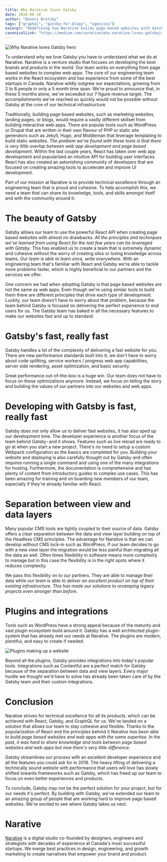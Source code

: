 ```yaml
---
title: Why Narative loves Gatsby
date: 2018-06-18
author: "Dennis Brotzky"
tags: ["graphql", "gatsby-for-blogs", "agencies"]
excerpt: "Redefining how Narative builds page based websites with Gatsby"
canonicalLink: "https://medium.com/narative/why-narative-loves-gatsbyjs-825b6b3bc9a4"
---
```


![Why Narative loves Gatsby hero](narative-gatsby-hero.jpg)

To understand why we love Gatsby you have to understand what we do at Narative. Narative is a venture studio that focuses on developing the best brands and products in the world. Our team works on everything from page based websites to complex web apps. The core of our engineering team works in the React ecosystem and has experience from some of the best startups in Canada. Narative wildly outgrew our expectations, growing from 2 to 6 people in only a 5 month time span. We're proud to announce that, in these 5 months alone, we've exceeded our 7 figure revenue target. The accomplishments we've reached so quickly would not be possible without Gatsby at the core of our technical infrastructure.

Traditionally, building page based websites, such as marketing websites, landing pages, or blogs, would require a vastly different skillset from building interactive web apps. There are popular tools such as WordPress or Drupal that are written in their own flavour of PHP or static site generators such as Jekyll, Hugo, and Middleman that leverage templating to build static websites. _The problem we've found with these tools is that there is very little overlap between web app development and page based development_. Within the last couple years, React has taken over web app development and popularized an intuitive API for building user interfaces. React has also created an astonishing community of developers that are focused on creating amazing tools to accelerate and improve UI development.

Part of our mission at Narative is to provide technical excellence through an engineering team that is proud and cohesive. To help accomplish this, we need a team that can share its knowledge, tools, and skills amongst itself and with the community around it.

# The beauty of Gatsby

Gatsby allows our team to use the powerful React API when creating page based websites with almost no drawbacks. _All the principles and techniques we've learned from using React for the last few years can be leveraged with Gatsby_. This has enabled us to create a team that is extremely dynamic and cohesive without the worry of creating silos or losing knowledge across teams. _Our team is able to learn once, write everywhere_. With an engineering team that's familiar with React and Gatsby we're able to tackle more problems faster, which is highly beneficial to our partners and the services we offer.

One concern we had when adopting Gatsby is that page based websites are not the same as web apps. Even though we're using similar tools to build them there are different principles that drive each type of development. Luckily, our team doesn't have to worry about that problem, because the team behind Gatsby is focused on delivering the perfect experience to end users for us. The Gatsby team has baked in all the necessary features to make our websites fast and up to standard.

# Gatsby's fast, really fast

Gatsby handles a lot of the complexity of delivering a fast website for you. There are new performance standards built into it; we don't have to worry about code splitting, service workers / progress web app capabilities, server side rendering, asset optimization, and basic security.

Great performance out-of-the-box is a huge win. Our team does not have to focus on these optimizations anymore. Instead, we focus on telling the story and building the values of our partners into our websites and web apps.

# Developing with Gatsby is fast, really fast

Gatsby does not only allow us to deliver fast websites, it has also sped up our development time. The developer experience is another focus of the team behind Gatsby - and it shows. Features such as live reload are ready to go at when you start a new project. There's no need to setup a custom Webpack configuration as the basics are completed for you. Building your website and deploying is also carefully thought out by Gatsby and often requires running a single command and using one of the many integrations for hosting. Furthermore, the documentation is comprehensive and has plenty of content from introductory guides to complex use cases. This has been amazing for training and on boarding new members of our team, especially if they're already familiar with React.

# Separation between view and data layers

Many popular CMS tools are tightly coupled to their source of data. Gatsby offers a clear separation between the data and view layer building on top of the Headless CMS principles. The advantage for Narative is that we can develop without CMS lock-in such as WordPress. If our team decides to go with a new view layer the migration would be less painful than migrating all the data as well. Often times flexibility in software means more complexity to manage but in this case the flexibility is in the right spots where it reduces complexity.

We pass this flexibility on to our partners. They are able to manage their data while _our team is able to deliver an excellent product on top of their existing infrastructure. This has made our solutions to revamping legacy projects even stronger than before_.

# Plugins and integrations

Tools such as WordPress have a strong appeal because of the maturity and vast plugin ecosystem build around it. Gatsby has a well architected plugin-system that has already met our needs at Narative. The plugins are modern, plentiful, and easy to create if needed.

![Plugins making up a website](narative-gatsby-plugins.jpg)

Beyond all the plugins, Gatsby provides integrations into today's popular tools. Integrations such as Contentful are a perfect match for Gatsby because of the separation between data and view layers. Every major hurdle we thought we'd have to solve has already been taken care of by the Gatsby team and their custom integrations.

# Conclusion

Narative strives for technical excellence for all its products, which can be achieved with React, Gatsby, and GraphQL for us. We've landed on a solution that allows our team to stay cohesive and flexible. Thanks to the popularization of React and the principles behind it _Narative has been able to build page based websites and web apps with the same expertise. In the past, it was hard to share knowledge and tools between page based websites and web apps but now there's very little difference_.

Gatsby streamlines our process with an excellent developer experience and all the features you could ask for in 2018. The heavy lifting of delivering a technically sound website with performance that users will love has slowly shifted towards frameworks such as Gatsby, which has freed up our team to focus on even better experiences and products.

To conclude, Gatsby may not be the perfect solution for your project, but for our needs it's perfect. By building with Gatsby, we've extended our team to an amazing group of people that are working hard to improve page based websites. We're excited to see where Gatsby takes us next.

# Narative

[Narative](https://narative.co) is a digital studio co-founded by designers, engineers and strategists with decades of experience at Canada's most successful startups. We merge best practices in design, engineering, and growth marketing to create narratives that empower your brand and product.
